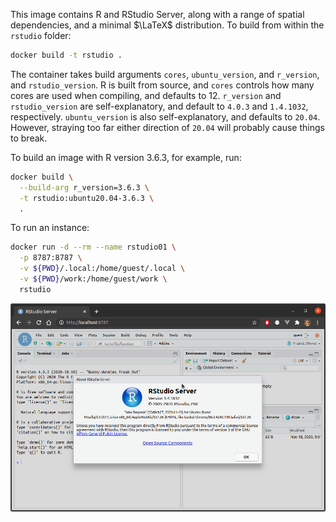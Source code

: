 This image contains R and RStudio Server, along with a range of spatial dependencies, and a minimal $\LaTeX$ distribution.  To build from within the `rstudio` folder:

```bash
docker build -t rstudio .
```

The container takes build arguments `cores`, `ubuntu_version`, and `r_version`, and `rstudio_version`.  R is built from source, and `cores` controls how many cores are used when compiling, and defaults to 12.  `r_version` and `rstudio_version` are self-explanatory, and default to `4.0.3` and `1.4.1032`, respectively.  `ubuntu_version` is also self-explanatory, and defaults to `20.04`.  However, straying too far either direction of `20.04` will probably cause things to break.  

To build an image with R version 3.6.3, for example, run:

```bash
docker build \
  --build-arg r_version=3.6.3 \
  -t rstudio:ubuntu20.04-3.6.3 \
  .
```

To run an instance:

```bash
docker run -d --rm --name rstudio01 \
  -p 8787:8787 \
  -v ${PWD}/.local:/home/guest/.local \
  -v ${PWD}/work:/home/guest/work \
  rstudio
```

![](img/ex.png)